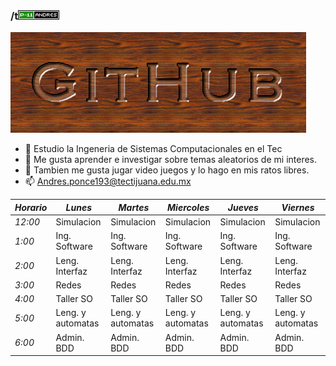 ###                     /t![](cooltext404055291876715.gif)



![](cooltext404054827506546.png)




- 🔭 Estudio la Ingeneria de Sistemas Computacionales en el Tec
- 🌱 Me gusta aprender e investigar sobre temas aleatorios de mi interes.
- 👯 Tambien me gusta jugar video juegos y lo hago en mis ratos libres.
- 📫 Andres.ponce193@tectijuana.edu.mx

| _Horario_ | _Lunes_           | _Martes_          | _Miercoles_       | _Jueves_          | _Viernes_         |
|-----------|-------------------|-------------------|-------------------|-------------------|-------------------|
| _12:00_   | Simulacion        | Simulacion        | Simulacion        | Simulacion        | Simulacion        |
| _1:00_    | Ing. Software     | Ing. Software     | Ing. Software     | Ing. Software     | Ing. Software     |
| _2:00_    | Leng. Interfaz    | Leng. Interfaz    | Leng. Interfaz    | Leng. Interfaz    | Leng. Interfaz    |
| _3:00_    | Redes             | Redes             | Redes             | Redes             | Redes             |
| _4:00_    | Taller SO         | Taller SO         | Taller SO         | Taller SO         | Taller SO         |
| _5:00_    | Leng. y automatas | Leng. y automatas | Leng. y automatas | Leng. y automatas | Leng. y automatas |
| _6:00_    | Admin. BDD        | Admin. BDD        | Admin. BDD        | Admin. BDD        | Admin. BDD        |
